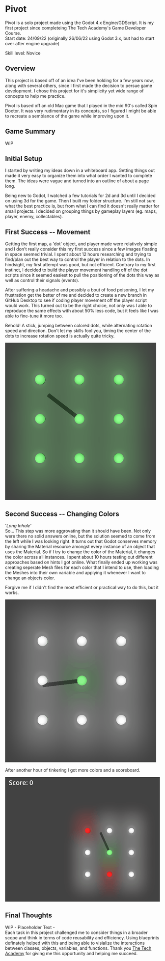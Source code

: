 # **Pivot**  

Pivot is a solo project made using the Godot 4.x Engine/GDScript. It is my first project since completeing The Tech Academy's Game Developer Course.  
Start date: 24/09/22 (originally 26/06/22 using Godot 3.x, but had to start over after engine upgrade)  

Skill level: Novice  

## **Overview**  

This project is based off of an idea I've been holding for a few years now, along with several others, since I first made the decision to persue game development. I chose this project for it's simplicity yet wide range of concepts to help me practice.  

Pivot is based off an old Mac game that I played in the mid 90's called Spin Doctor. It was very rudimentary in its concepts, so I figured I might be able to recreate a semblance of the game while improving upon it.  

## **Game Summary**  

WIP  

## **Initial Setup**  

I started by writing my ideas down in a whiteboard app. Getting things out made it very easy to organize them into what order I wanted to complete them. The ideas were vague and turned into an outline of about a page long.  

Being new to Godot, I watched a few tutorials for 2d and 3d until I decided on using 3d for the game. Then I built my folder structure. I'm still not sure what the best practice is, but from what I can find it doesn't really matter for small projects. I decided on grouping things by gameplay layers (eg. maps, player, enemy, collectables).  

## **First Success -- Movement**  

Getting the first map, a 'dot' object, and player made were relatively simple and I don't really consider this my first success since a few images floating in space seemed trivial. I spent about 12 hours researching and trying to find/plan out the best way to control the player in relation to the dots. In hindsight, my first attempt was good, but not efficient. Contrary to my first instinct, I decided to build the player movement handling off of the dot scripts since it seemed easiest to pull the positioning of the dots this way as well as control their signals (events).  

After suffering a headache and possibly a bout of food poisoning, I let my frustration get the better of me and decided to create a new branch in GitHub Desktop to see if coding player movement off the player script would work. This turned out to be the right choice, not only was I able to reproduce the same effects with about 50% less code, but it feels like I was able to fine-tune it more too.  

Behold! A stick, jumping between colored dots, while alternating rotation speed and direction. Don't let my skills fool you, timing the center of the dots to increase rotation speed is actually quite tricky.  

![](https://github.com/Nick-Marx/Godot/blob/main/Pivot/README/pivot_first_success.gif)  

## **Second Success -- Changing Colors**  

'*Long Inhale*'  
So... This step was more aggrovating than it should have been. Not only were there no solid answers online, but the solution seemed to come from the left while I was looking right. It turns out that Godot conserves memory by sharing the Material resource amongst every instance of an object that uses the Material. So if I try to change the color of the Material, it changes the color across all instances. I spent about 10 hours testing out different approaches based on hints I got online. What finally ended up working was creating seperate Mesh files for each color that I intend to use, then loading the Meshes into their own variable and applying it whenever I want to change an objects color.  

Forgive me if I didn't find the most efficient or practical way to do this, but it works.  

![](https://github.com/Nick-Marx/Godot/blob/main/Pivot/README/pivot_second_success.gif)  

After another hour of tinkering I got more colors and a scoreboard.  
  
![](https://github.com/Nick-Marx/Godot/blob/main/Pivot/README/pivot_second_success2.gif)  

## **Final Thoughts**  

WIP - Placeholder Text -  
Each task in this project challenged me to consider things in a broader scope and think in terms of code reusability and efficiency. Using blueprints definately helped with this and being able to visialize the interactions between classes, objects, variables, and functions. Thank you [The Tech Academy](https://www.learncodinganywhere.com/) for giving me this opportunity and helping me succeed.
